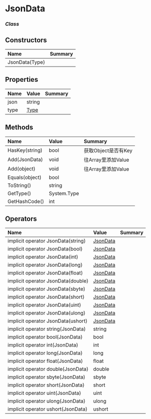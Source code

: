 # JsonData

### *Class*



## Constructors

| Name           | Summary |
| :------------- | :------ |
| JsonData(Type) |         |



## Properties

| Name | Value                      | Summary |
| :--- | :------------------------- | :------ |
| json | string                     |         |
| type | [Type](.\JsonData.Type.md) |         |



## Methods

| Name           | Value       | Summary             |
| :------------- | :---------- | :------------------ |
| HasKey(string) | bool        | 获取Object是否有Key |
| Add(JsonData)  | void        | 往Array里添加Value  |
| Add(object)    | void        | 往Array里添加Value  |
| Equals(object) | bool        |                     |
| ToString()     | string      |                     |
| GetType()      | System.Type |                     |
| GetHashCode()  | int         |                     |



## Operators

| Name                               | Value                     | Summary |
| :--------------------------------- | :------------------------ | :------ |
| implicit operator JsonData(string) | [JsonData](./JsonData.md) |         |
| implicit operator JsonData(bool)   | [JsonData](./JsonData.md) |         |
| implicit operator JsonData(int)    | [JsonData](./JsonData.md) |         |
| implicit operator JsonData(long)   | [JsonData](./JsonData.md) |         |
| implicit operator JsonData(float)  | [JsonData](./JsonData.md) |         |
| implicit operator JsonData(double) | [JsonData](./JsonData.md) |         |
| implicit operator JsonData(sbyte)  | [JsonData](./JsonData.md) |         |
| implicit operator JsonData(short)  | [JsonData](./JsonData.md) |         |
| implicit operator JsonData(uint)   | [JsonData](./JsonData.md) |         |
| implicit operator JsonData(ulong)  | [JsonData](./JsonData.md) |         |
| implicit operator JsonData(ushort) | [JsonData](./JsonData.md) |         |
| implicit operator string(JsonData) | string                    |         |
| implicit operator bool(JsonData)   | bool                      |         |
| implicit operator int(JsonData)    | int                       |         |
| implicit operator long(JsonData)   | long                      |         |
| implicit operator float(JsonData)  | float                     |         |
| implicit operator double(JsonData) | double                    |         |
| implicit operator sbyte(JsonData)  | sbyte                     |         |
| implicit operator short(JsonData)  | short                     |         |
| implicit operator uint(JsonData)   | uint                      |         |
| implicit operator ulong(JsonData)  | ulong                     |         |
| implicit operator ushort(JsonData) | ushort                    |         |